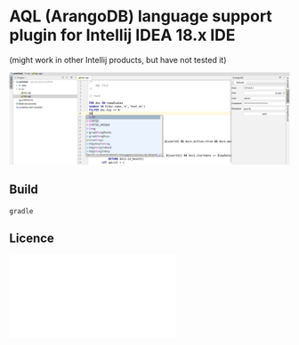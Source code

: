 #  AQL (ArangoDB) language support plugin for Intellij IDEA 18.x IDE
(might work in other Intellij products, but have not tested it)

![editor](img/editor.png)

## Build

```
gradle

```


## Licence
![Apache License](LICENSE.txt)
